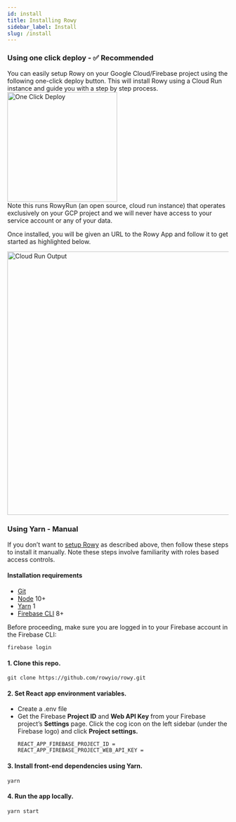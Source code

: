 ```yaml
---
id: install
title: Installing Rowy
sidebar_label: Install
slug: /install
---
```


### Using one click deploy - ✅ Recommended

<p>You can easily setup Rowy on your Google Cloud/Firebase project using the following one-click deploy button. This will install Rowy using a Cloud Run instance and guide you with a step by step process.<br/>
<a href="https://deploy.cloud.run/?git_repo=https://github.com/rowyio/rowyRun.git" target="_blank">
<img alt="One Click Deploy" src="/img//button.png" title="One Click Deploy" width="250" /></a><br/>
Note this runs RowyRun (an open source, cloud run instance) that operates exclusively on your GCP project and we will never have access to your service account or any of your data.

Once installed, you will be given an URL to the Rowy App and follow it to get started as highlighted below.</p> 
<img src="/img/cloudrun.png" alt="Cloud Run Output"
title="Cloud Run Output" width="600" />

### Using Yarn - Manual

If you don’t want to [setup Rowy](install#using-one-click-deploy----recommended) as described above, then follow these steps to install it manually. Note these steps involve familiarity with roles based access controls.

#### Installation requirements

- [Git](https://git-scm.com/downloads)
- [Node](https://nodejs.org/en/download/) 10+
- [Yarn](https://classic.yarnpkg.com/en/docs/install/) 1
- [Firebase CLI](https://firebase.google.com/docs/cli) 8+

Before proceeding, make sure you are logged in to your Firebase account in the Firebase CLI:

```
firebase login
```

#### 1. Clone this repo.

```
git clone https://github.com/rowyio/rowy.git
```

#### 2. Set React app environment variables.

- Create a .env file
- Get the Firebase **Project ID** and **Web API Key** from your Firebase project’s **Settings** page. Click the cog icon on the left sidebar (under the Firebase logo) and click **Project settings.**
  ```
  REACT_APP_FIREBASE_PROJECT_ID =
  REACT_APP_FIREBASE_PROJECT_WEB_API_KEY =
  ```

#### 3. Install front-end dependencies using Yarn.

```
yarn
```

#### 4. Run the app locally.

```
yarn start
```
